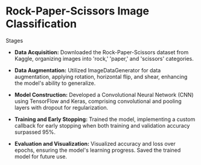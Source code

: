 # Rock-Paper-Scissors Image Classification

Stages

- **Data Acquisition:** Downloaded the Rock-Paper-Scissors dataset from Kaggle, organizing images into 'rock,' 'paper,' and 'scissors' categories.

- **Data Augmentation:** Utilized ImageDataGenerator for data augmentation, applying rotation, horizontal flip, and shear, enhancing the model's ability to generalize.

- **Model Construction:** Developed a Convolutional Neural Network (CNN) using TensorFlow and Keras, comprising convolutional and pooling layers with dropout for regularization.

- **Training and Early Stopping:** Trained the model, implementing a custom callback for early stopping when both training and validation accuracy surpassed 95%.

- **Evaluation and Visualization:** Visualized accuracy and loss over epochs, ensuring the model's learning progress. Saved the trained model for future use.





